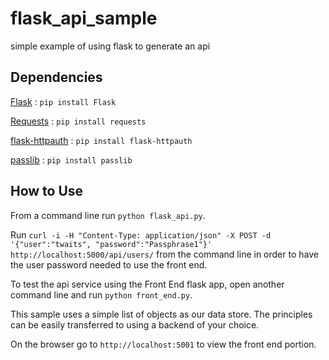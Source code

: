 # flask_api_sample
simple example of using flask to generate an api

## Dependencies

[Flask](http://flask.pocoo.org/)
:   `pip install Flask`

[Requests](http://docs.python-requests.org/en/latest/)
:   `pip install requests`

[flask-httpauth](https://flask-httpauth.readthedocs.org/en/latest/)
:   `pip install flask-httpauth`

[passlib](https://pythonhosted.org/passlib/)
:   `pip install passlib`

## How to Use

From a command line run `python flask_api.py`.

Run `curl -i -H "Content-Type: application/json" -X POST -d '{"user":"twaits", "password":"Passphrase1"}' http://localhost:5000/api/users/` from the command line in order to have the user password needed to use the front end.

To test the api service using the Front End flask app, open another command line and run `python front_end.py`.

This sample uses a simple list of objects as our data store. The principles can be easily transferred to using a backend of your choice.

On the browser go to `http://localhost:5001` to view the front end portion.
